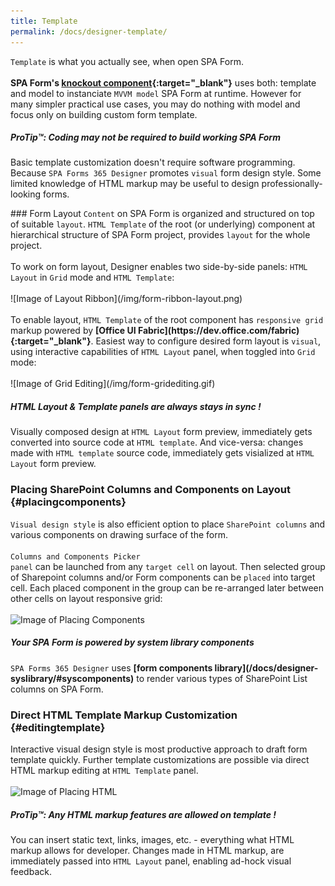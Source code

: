 ```yaml
---
title: Template
permalink: /docs/designer-template/
---
```

<code>Template</code> is what you actually see, when open SPA Form. 
<br/>
<br/>
<b>SPA Form's [knockout component](http://knockoutjs.com/documentation/component-overview.html){:target="_blank"}</b> uses both: template and model to instanciate <code>MVVM model</code> SPA Form at runtime. However for many simpler practical use cases, you may do nothing with model and focus only on building custom form template.
<div class="note">
  <h5>ProTip™: Coding may not be required to build working SPA Form</h5>
  <p>
    Basic template customization doesn't require software programming. Because <code>SPA Forms 365 Designer</code> promotes <code>visual</code> form design style. Some limited knowledge of HTML markup may be useful to design professionally-looking forms.
  </p>
</div>
### Form Layout
<code>Content</code> on SPA Form is organized and structured on top of suitable <code>layout</code>. <code>HTML Template</code> of the root (or underlying) component at hierarchical structure of SPA Form project, provides <code>layout</code> for the whole project.
<br/>
<br/>
To work on form layout, Designer enables two side-by-side panels: <code>HTML Layout</code> in <code>Grid</code> mode and <code>HTML Template</code>: 
<br/>
<br/>
![Image of Layout Ribbon](/img/form-ribbon-layout.png)
<br/>
<br/>
To enable layout, <code>HTML Template</code> of the root component has <code>responsive grid</code> markup powered by <b>[Office UI Fabric](https://dev.office.com/fabric){:target="_blank"}</b>. Easiest way to configure desired form layout is <code>visual</code>, using interactive capabilities of <code>HTML Layout</code> panel, when toggled into <code>Grid</code> mode: 
<br/>
<br/>
![Image of Grid Editing](/img/form-gridediting.gif)
<div class="note info">
  <h5>HTML Layout & Template panels are always stays in sync !</h5>
  <p>
    Visually composed design at <code>HTML Layout</code> form preview, immediately gets converted into source code at <code>HTML template</code>. And vice-versa: changes made with <code>HTML template</code> source code, immediately gets visialized at <code>HTML Layout</code> form preview.
  </p>
</div>

### Placing SharePoint Columns and Components on Layout {#placingcomponents}

<code>Visual design style</code> is also efficient option to place <code>SharePoint columns</code> and various components on drawing surface of the form. 
<br/>
<br/>
<code>Columns and Components Picker panel</code> can be launched from any <code>target cell</code> on layout. Then selected group of Sharepoint columns and/or Form components can be <code>placed</code> into target cell. Each placed component in the group can be re-arranged later between other cells on layout responsive grid: 
<br/>
<br/>
![Image of Placing Components](/img/form-placingcomponents2.gif)
<div class="note info">
  <h5>Your SPA Form is powered by system library components</h5>
  <p>
    <code>SPA Forms 365 Designer</code> uses <b>[form components library](/docs/designer-syslibrary/#syscomponents)</b> to render various types of SharePoint List columns on SPA Form.
  </p>
</div>
 
### Direct HTML Template Markup Customization {#editingtemplate}

Interactive visual design style is most productive approach to draft form template quickly. Further template customizations are possible via direct HTML markup editing at <code>HTML Template</code> panel. 
<br/>
<br/>
![Image of Placing HTML](/img/form-placinghtml.gif)
<div class="note">
  <h5>ProTip™: Any HTML markup features are allowed on template !</h5>
  <p>
    You can insert static text, links, images, etc. - everything what HTML markup allows for developer. Changes made in HTML markup, are immediately passed into <code>HTML Layout</code> panel, enabling ad-hock visual feedback. 
  </p>
</div>

